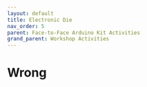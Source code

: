 ```yaml
---
layout: default
title: Electronic Die
nav_order: 5
parent: Face-to-Face Arduino Kit Activities
grand_parent: Workshop Activities
---
```

# Wrong
